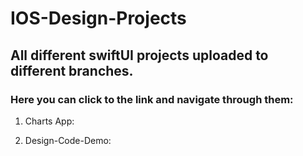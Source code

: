 # IOS-Design-Projects



## All different swiftUI projects uploaded to different branches. 

### Here you can click to the link and navigate through them:

1) Charts App: 

2) Design-Code-Demo:
